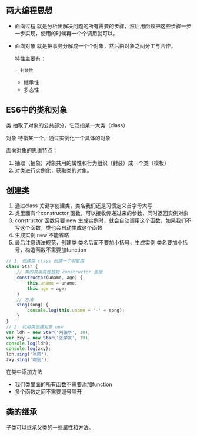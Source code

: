 ## 两大编程思想

* 面向过程 就是分析出解决问题的所有需要的步骤，然后用函数把这些步骤一步一步实现，使用的时候再一个个调用就可以。

* 面向对象 就是把事务分解成一个个对象，然后由对象之间分工与合作。

  特性主要有：

      - 封装性

  	- 继承性
  	- 多态性

## ES6中的类和对象

类 抽取了对象的公共部分，它泛指某一大类（class）

对象 特指某一个，通过实例化一个具体的对象

面向对象的思维特点：

1. 抽取（抽象）对象共用的属性和行为组织（封装）成一个类（模板）
2. 对类进行实例化，获取类的对象。

## 创建类

1. 通过class 关键字创建类，类名我们还是习惯定义首字母大写
2. 类里面有个constructor 函数，可以接收传递过来的参数，同时返回实例对象
3.  constructor 函数只要 new 生成实例时，就会自动调用这个函数，如果我们不写这个函数，类也会自动生成这个函数
4.  生成实例 new 不能省略
5. 最后注意语法规范，创建类 类名后面不要加小括号，生成实例 类名要加小括号，构造函数不需要加function

```javascript
// 1. 创建类 class 创建一个明星类
class Star {
    // 类的共用属性放到 constructor 里面
    constructor(uname, age) {
        this.uname = uname;
        this.age = age;
    }
    // 方法
    sing(song) {
        console.log(this.uname + '-' + song);
    }
}
// 2. 利用类创建对象 new
var ldh = new Star('刘德华', 18);
var zxy = new Star('张学友', 19);
console.log(ldh);
console.log(zxy);
ldh.sing('冰雨');
zxy.sing('吻别');
```

在类中添加方法

* 我们类里面的所有函数不需要添加function
* 多个函数之间不需要逗号隔开

## 类的继承

子类可以继承父类的一些属性和方法。



